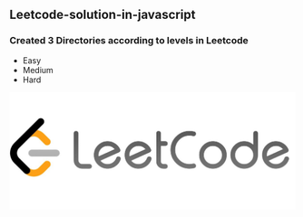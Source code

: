 ## Leetcode-solution-in-javascript

### Created 3 Directories according to levels in Leetcode 
<ul>
    <li>Easy</li>
    <li>Medium</li>
    <li>Hard</li>
</ul>

<img src="./src/Img/leetcode.jpeg">